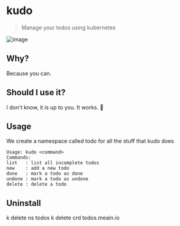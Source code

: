 # kudo

> Manage your todos using kubernetes

![image](https://images.meain.io/dump/1589308299.png)

## Why?

Because you can.

## Should I use it?

I don't know, it is up to you. It works. 🤷

## Usage

We create a namespace called todo for all the stuff that kudo does

```
Usage: kudo <command>
Commands:
list   : list all incomplete todos
new    : add a new todo
done   : mark a todo as done
undone : mark a todo as undone
delete : delete a todo
```

## Uninstall

k delete ns todos
k delete crd todos.meain.io
